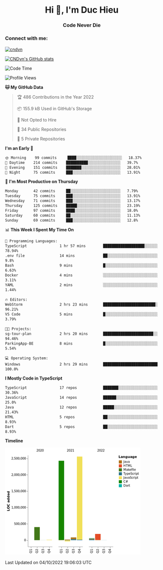 <h1 align="center">Hi 👋, I'm Duc Hieu</h1>
<h3 align="center">Code Never Die</h3>

<h3 align="left">Connect with me:</h3>
<p align="left">
<a href="https://linkedin.com/in/cndvn" target="blank"><img align="center" src="https://img.shields.io/badge/LinkedIn-0077B5?style=for-the-badge&logo=linkedin&logoColor=white" alt="cndvn"/></a>
<!--
<a href="https://fb.com/cnd.duchieu" target="blank"><img align="center" src="https://img.shields.io/badge/Facebook-1877F2?style=for-the-badge&logo=facebook&logoColor=white" alt="cnd.duchieu"/></a>
 -->
</p>

[![CNDvn's GitHub stats](https://github-readme-stats.vercel.app/api?username=cndvn)](https://github.com/anuraghazra/github-readme-stats)

<!--START_SECTION:waka-->
![Code Time](http://img.shields.io/badge/Code%20Time-891%20hrs%2029%20mins-blue)

![Profile Views](http://img.shields.io/badge/Profile%20Views-2-blue)

**🐱 My GitHub Data** 

> 🏆 486 Contributions in the Year 2022
 > 
> 📦 155.9 kB Used in GitHub's Storage 
 > 
> 🚫 Not Opted to Hire
 > 
> 📜 34 Public Repositories 
 > 
> 🔑 5 Private Repositories  
 > 
**I'm an Early 🐤** 

```text
🌞 Morning    99 commits     ████░░░░░░░░░░░░░░░░░░░░░   18.37% 
🌆 Daytime    214 commits    ██████████░░░░░░░░░░░░░░░   39.7% 
🌃 Evening    151 commits    ███████░░░░░░░░░░░░░░░░░░   28.01% 
🌙 Night      75 commits     ███░░░░░░░░░░░░░░░░░░░░░░   13.91%

```
📅 **I'm Most Productive on Thursday** 

```text
Monday       42 commits     ██░░░░░░░░░░░░░░░░░░░░░░░   7.79% 
Tuesday      75 commits     ███░░░░░░░░░░░░░░░░░░░░░░   13.91% 
Wednesday    71 commits     ███░░░░░░░░░░░░░░░░░░░░░░   13.17% 
Thursday     125 commits    █████░░░░░░░░░░░░░░░░░░░░   23.19% 
Friday       97 commits     ████░░░░░░░░░░░░░░░░░░░░░   18.0% 
Saturday     60 commits     ██░░░░░░░░░░░░░░░░░░░░░░░   11.13% 
Sunday       69 commits     ███░░░░░░░░░░░░░░░░░░░░░░   12.8%

```


📊 **This Week I Spent My Time On** 

```text
💬 Programming Languages: 
TypeScript               1 hr 57 mins        ███████████████████░░░░░░   78.94% 
.env file                14 mins             ██░░░░░░░░░░░░░░░░░░░░░░░   9.8% 
Bash                     9 mins              █░░░░░░░░░░░░░░░░░░░░░░░░   6.63% 
Docker                   4 mins              ░░░░░░░░░░░░░░░░░░░░░░░░░   3.11% 
YAML                     2 mins              ░░░░░░░░░░░░░░░░░░░░░░░░░   1.44%

🔥 Editors: 
WebStorm                 2 hrs 23 mins       ████████████████████████░   96.21% 
VS Code                  5 mins              █░░░░░░░░░░░░░░░░░░░░░░░░   3.79%

🐱‍💻 Projects: 
sg-tour-plan             2 hrs 20 mins       ███████████████████████░░   94.46% 
ParkingApp-BE            8 mins              █░░░░░░░░░░░░░░░░░░░░░░░░   5.54%

💻 Operating System: 
Windows                  2 hrs 29 mins       █████████████████████████   100.0%

```

**I Mostly Code in TypeScript** 

```text
TypeScript               17 repos            ███████░░░░░░░░░░░░░░░░░░   30.36% 
JavaScript               14 repos            ██████░░░░░░░░░░░░░░░░░░░   25.0% 
Java                     12 repos            █████░░░░░░░░░░░░░░░░░░░░   21.43% 
HTML                     5 repos             ██░░░░░░░░░░░░░░░░░░░░░░░   8.93% 
Dart                     5 repos             ██░░░░░░░░░░░░░░░░░░░░░░░   8.93%

```


**Timeline**

![Chart not found](https://raw.githubusercontent.com/CNDvn/CNDvn/main/charts/bar_graph.png) 


 Last Updated on 04/10/2022 19:06:03 UTC
<!--END_SECTION:waka-->
